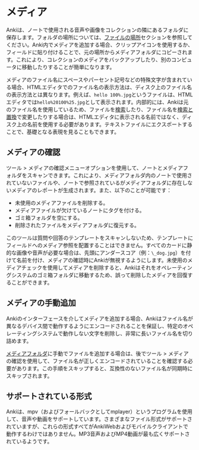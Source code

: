 # メディア

Ankiは、ノートで使用される音声や画像をコレクションの隣にあるフォルダに保存します。フォルダの場所については、[ファイルの場所](files.md#file-locations)セクションを参照してください。Anki内でメディアを追加する場合、クリップアイコンを使用するか、フィールドに貼り付けることで、元の場所からメディアフォルダにコピーされます。これにより、コレクションのメディアをバックアップしたり、別のコンピュータに移動したりすることが簡単になります。

メディアのファイル名にスペースやパーセント記号などの特殊文字が含まれている場合、HTMLエディタでのファイル名の表示方法は、ディスク上のファイル名の表示方法とは異なります。例えば、`hello 100%.jpg`というファイルは、HTMLエディタでは`hello%20100%25.jpg`として表示されます。内部的には、Ankiは元のファイル名を使用しているため、ファイルを[検索](searching.md)したり、ファイル名を[検索と置換](browsing.md#find-and-replace)で変更したりする場合は、HTMLエディタに表示される名前ではなく、ディスク上の名前を使用する必要があります。テキストファイルにエクスポートすることで、基礎となる表現を見ることもできます。

## メディアの確認

ツール > メディアの確認メニューオプションを使用して、ノートとメディアフォルダをスキャンできます。これにより、メディアフォルダ内のノートで使用されていないファイルや、ノートで参照されているがメディアフォルダに存在しないメディアのレポートが生成されます。また、以下のことが可能です：

- 未使用のメディアファイルを削除する。
- メディアファイルが欠けているノートにタグを付ける。
- ゴミ箱フォルダを空にする。
- 削除されたファイルをメディアフォルダに復元する。

このツールは質問や回答のテンプレートをスキャンしないため、テンプレートにフィールドへのメディア参照を配置することはできません。すべてのカードに静的な画像や音声が必要な場合は、先頭にアンダースコア（例：`\_dog.jpg`）を付けて名前を付け、メディアの確認時にAnkiが無視するようにします。未使用のメディアチェックを使用してメディアを削除すると、Ankiはそれをオペレーティングシステムのゴミ箱フォルダに移動するため、誤って削除したメディアを回復することができます。

## メディアの手動追加

Ankiのインターフェースを介してメディアを追加する場合、Ankiはファイル名が異なるデバイス間で動作するようにエンコードされることを保証し、特定のオペレーティングシステムで動作しない文字を削除し、非常に長いファイル名を切り詰めます。

[メディアフォルダ](files.md#file-locations)に手動でファイルを追加する場合は、後でツール > メディアの確認を使用して、ファイル名が正しくエンコードされていることを確認する必要があります。この手順をスキップすると、互換性のないファイル名が同期時にスキップされます。

## サポートされている形式

Ankiは、mpv（およびフォールバックとしてmplayer）というプログラムを使用して、音声や動画をサポートしています。さまざまなファイル形式がサポートされていますが、これらの形式すべてがAnkiWebおよびモバイルクライアントで動作するわけではありません。MP3音声およびMP4動画が最も広くサポートされているようです。
